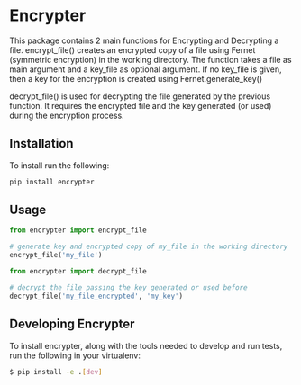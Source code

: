 # Encrypter

This package contains 2 main functions for Encrypting and Decrypting a file.  encrypt_file() creates an encrypted copy of a file using Fernet (symmetric encryption) in the working directory.
    The function takes a file as main argument and a key_file as optional argument. If no key_file is given, then a key for the encryption is created using Fernet.generate_key()

decrypt_file() is used for decrypting the file generated by the previous function. It requires the encrypted file and the key generated (or used) during the encryption process.

## Installation
To install run the following:
```python
pip install encrypter
```

## Usage
``` python
from encrypter import encrypt_file

# generate key and encrypted copy of my_file in the working directory
encrypt_file('my_file')
```
``` python
from encrypter import decrypt_file

# decrypt the file passing the key generated or used before
decrypt_file('my_file_encrypted', 'my_key')
```

## Developing Encrypter

To install encrypter, along with the tools needed to develop and run tests, run the following in your virtualenv:

```bash
$ pip install -e .[dev]
```
